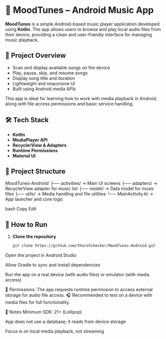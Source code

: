 # 🎵 MoodTunes – Android Music App

**MoodTunes** is a simple Android-based music player application developed using **Kotlin**. The app allows users to browse and play local audio files from their device, providing a clean and user-friendly interface for managing music playback.

## 🎯 Project Overview

- Scan and display available songs on the device  
- Play, pause, skip, and resume songs  
- Display song title and duration  
- Lightweight and responsive UI  
- Built using Android media APIs

This app is ideal for learning how to work with media playback in Android, along with file access permissions and basic service handling.

## 🛠️ Tech Stack

- **Kotlin**  
- **MediaPlayer API**  
- **RecyclerView & Adapters**  
- **Runtime Permissions**  
- **Material UI**

## 📁 Project Structure

MoodTunes-Android/
├── activities/ → Main UI screens
├── adapters/ → RecyclerView adapter for music list
├── model/ → Data model for music files
├── utils/ → Media handling and file utilities
└── MainActivity.kt → App launcher and core logic

bash
Copy
Edit

## 🔧 How to Run

1. **Clone the repository**
   ```bash
   git clone https://github.com/tharshihecker/MoodTunes-Android.git
Open the project in Android Studio

Allow Gradle to sync and install dependencies

Run the app on a real device (with audio files) or emulator (with media access)

📌 Permissions: The app requests runtime permission to access external storage for audio file access.
🎧 Recommended to test on a device with media files for full functionality.

📌 Notes
Minimum SDK: 21+ (Lollipop)

App does not use a database; it reads from device storage

Focus is on local media playback, not streaming
